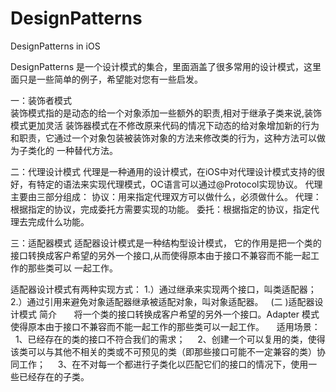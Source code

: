 # DesignPatterns
DesignPatterns in iOS

DesignPatterns 是一个设计模式的集合，里面涵盖了很多常用的设计模式，这里面只是一些简单的例子，希望能对您有一些启发。

一：装饰者模式   
   装饰模式指的是动态的给一个对象添加一些额外的职责,相对于继承子类来说,装饰模式更加灵活
   装饰器模式在不修改原来代码的情况下动态的给对象增加新的行为和职责，它通过一个对象包装被装饰对象的方法来修改类的行为，这种方法可以做为子类化的
   一种替代方法。
   
   
二：代理设计模式
   代理是一种通用的设计模式，在iOS中对代理设计模式支持的很好，有特定的语法来实现代理模式，OC语言可以通过@Protocol实现协议。
   代理主要由三部分组成：
   协议：用来指定代理双方可以做什么，必须做什么。
   代理：根据指定的协议，完成委托方需要实现的功能。
   委托：根据指定的协议，指定代理去完成什么功能。

三：适配器模式
   适配器设计模式是一种结构型设计模式， 它的作用是把一个类的接口转换成客户希望的另外一个接口,从而使得原本由于接口不兼容而不能一起工作的那些类可以
   一起工作。
   
   适配器设计模式有两种实现方式：
   1.）通过继承来实现两个接口，叫类适配器；
   2.）通过引用来避免对象适配器继承被适配对象，叫对象适配器。
   (二 )适配器设计模式 简介
       将一个类的接口转换成客户希望的另外一个接口。Adapter 模式使得原本由于接口不兼容而不能一起工作的那些类可以一起工作。
       适用场景：
       1、已经存在的类的接口不符合我们的需求；
       2、创建一个可以复用的类，使得该类可以与其他不相关的类或不可预见的类（即那些接口可能不一定兼容的类）协同工作；
       3、在不对每一个都进行子类化以匹配它们的接口的情况下，使用一些已经存在的子类。


   
   

